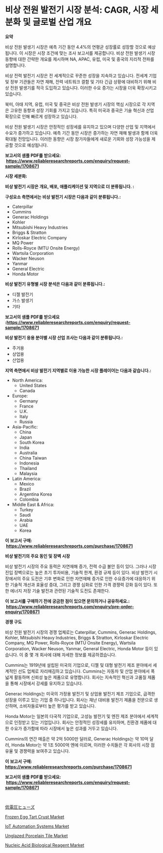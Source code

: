 <p><h1>비상 전원 발전기 시장 분석: CAGR, 시장 세분화 및 글로벌 산업 개요</h1></p><p><strong>요약</strong></p>
<p><p>비상 전원 발생기 시장은 예측 기간 동안 4.4%의 연평균 성장률로 성장할 것으로 예상됩니다. 이 시장은 시장 조건에 맞는 조사 보고서를 제공합니다. 비상 전원 발생기 시장 동향에 대한 간략한 개요를 제시하며 NA, APAC, 유럽, 미국 및 중국의 지리적 전파를 설명합니다.</p><p>비상 전력 발전기 시장은 전 세계적으로 꾸준한 성장을 지속하고 있습니다. 전세계 기업 및 정부 기관들은 자연 재해, 전력 네트워크 결함 및 기타 긴급 상황에 대비하기 위해 비상 전원 발생기를 적극 도입하고 있습니다. 이러한 수요 증가는 시장을 더욱 확장시키고 있습니다.</p><p>북미, 아태 지역, 유럽, 미국 및 중국은 비상 전원 발생기 시장의 핵심 시장으로 각 지역은 고유한 동향과 성장 기회를 가지고 있습니다. 특히 미국과 중국은 기술 혁신과 산업 확장으로 인해 빠르게 성장하고 있습니다.</p><p>비상 전원 발생기 시장은 안정적인 성장세를 유지하고 있으며 다양한 산업 및 지역에서 수요가 증가하고 있습니다. 예측 기간 동안 시장은 증가하는 자연 재해 발생과 함께 더욱 확대될 전망입니다. 이러한 동향은 시장 참가자들에게 새로운 기회와 성장 가능성을 제공할 것으로 예상됩니다.</p></p>
<p><strong>보고서의 샘플 PDF를 받으세요: &nbsp;<a href="https://www.reliableresearchreports.com/enquiry/request-sample/1708671">https://www.reliableresearchreports.com/enquiry/request-sample/1708671</a></strong></p>
<p><strong>시장 세분화:</strong></p>
<p><strong> 비상 발전기 시장은 개요, 배포, 애플리케이션 및 지역으로 더 분류됩니다. :</strong></p>
<p><strong>구성요소 측면에서는 비상 발전기 시장은 다음과 같이 분류됩니다.:</strong></p>
<p><ul><li>Caterpillar</li><li>Cummins</li><li>Generac Holdings</li><li>Kohler</li><li>Mitsubishi Heavy Industries</li><li>Briggs & Stratton</li><li>Kirloskar Electric Company</li><li>MQ Power</li><li>Rolls-Royce (MTU Onsite Energy)</li><li>Wartsila Corporation</li><li>Wacker Neuson</li><li>Yanmar</li><li>General Electric</li><li>Honda Motor</li></ul></p>
<p><strong> 비상 발전기 유형별 시장 분석은 다음과 같이 분류됩니다.:</strong></p>
<p><ul><li>디젤 발전기</li><li>가스 발생기</li><li>기타</li></ul></p>
<p><strong>보고서의 샘플 PDF를 받으세요 :<a href="https://www.reliableresearchreports.com/enquiry/request-sample/1708671">https://www.reliableresearchreports.com/enquiry/request-sample/1708671</a></strong></p>
<p><strong> 비상 발전기 응용 분야별 시장 산업 조사는 다음과 같이 분류됩니다.:</strong></p>
<p><ul><li>주거용</li><li>상업용</li><li>산업용</li></ul></p>
<p><strong>지역 측면에서 비상 발전기 지역별로 이용 가능한 시장 플레이어는 다음과 같습니다.:</strong></p>
<p><ul>
    <li>
        North America:
        <ul>
            <li>United States</li>
            <li>Canada</li>
        </ul>
    </li>
    <li>
        Europe:
        <ul>
            <li>Germany</li>
            <li>France</li>
            <li>U.K.</li>
            <li>Italy</li>
            <li>Russia</li>
        </ul>
    </li>
    <li>
        Asia-Pacific:
        <ul>
            <li>China</li>
            <li>Japan</li>
            <li>South Korea</li>
            <li>India</li>
            <li>Australia</li>
            <li>China Taiwan</li>
            <li>Indonesia</li>
            <li>Thailand</li>
            <li>Malaysia</li>
        </ul>
    </li>
    <li>
        Latin America:
        <ul>
            <li>Mexico</li>
            <li>Brazil</li>
            <li>Argentina Korea</li>
            <li>Colombia</li>
        </ul>
    </li>
    <li>
        Middle East & Africa:
        <ul>
            <li>Turkey</li>
            <li>Saudi</li>
            <li>Arabia</li>
            <li>UAE</li>
            <li>Korea</li>
        </ul>
    </li>
    </ul></p>
<p><strong>이 보고서 구매: &nbsp;<a href="https://www.reliableresearchreports.com/purchase/1708671">https://www.reliableresearchreports.com/purchase/1708671</a></strong></p>
<p><strong>비상 발전기의 주요 동인 및 장벽 시장</strong></p>
<p><p>비상 발전기 시장의 주요 동력은 자연재해 증가, 전력 수급 불안 등이 있다. 그러나 시장 진입 장벽으로는 높은 초기 투자비용, 기술적 한계, 환경 규제 등이 있다. 비상 발전기 시장에서의 주요 도전은 기후 변화로 인한 자연재해 증가로 인한 수요증가에 대응하기 위한 기술적 개선과 효율성 증대, 그리고 경쟁 심화로 인한 가격 경쟁력 강화 등이 있다. 또한 에너지 저장 기술 발전과 관련된 기술적 도전도 존재한다.</p></p>
<p><strong>이 보고서를 구매하기 전에 궁금한 점이 있으면 문의하거나 공유하세요.: &nbsp;<a href="https://www.reliableresearchreports.com/enquiry/pre-order-enquiry/1708671">https://www.reliableresearchreports.com/enquiry/pre-order-enquiry/1708671</a></strong></p>
<p><strong>경쟁 구도</strong></p>
<p><p>비상 전원 발전기 시장의 경쟁 업체로는 Caterpillar, Cummins, Generac Holdings, Kohler, Mitsubishi Heavy Industries, Briggs & Stratton, Kirloskar Electric Company, MQ Power, Rolls-Royce (MTU Onsite Energy), Wartsila Corporation, Wacker Neuson, Yanmar, General Electric, Honda Motor 등이 있습니다. 이 중 몇 개 회사에 대해 자세한 정보를 제공하겠습니다.</p><p>Cummins는 1919년에 설립된 미국의 기업으로, 디젤 및 대형 발전기 제조 분야에서 세계적인 선도 업체로 자리매김하고 있습니다. Cummins는 자동차 및 산업 분야에서 폭넓게 활동하며 신뢰성 높은 제품으로 유명합니다. 회사는 지속적인 혁신과 고품질 제품을 통해 시장에서 강세를 유지하고 있습니다.</p><p>Generac Holdings는 미국의 가정용 발전기 및 상업용 발전기 제조 기업으로, 급격한 성장을 이루고 있는 기업 중 하나입니다. 회사는 재난 대비용 발전기 제품을 전문으로 생산하며, 소비자들로부터 높은 평가를 받고 있습니다.</p><p>Honda Motor는 일본의 다국적 기업으로, 고성능 발전기 및 엔진 제조 분야에서 세계적으로 인정받고 있는 기업입니다. 회사는 안정적인 성장세를 유지하며, 친환경 제품에 대한 수요가 증가함에 따라 시장에서 높은 성과를 거두고 있습니다.</p><p>Cummins의 연간 매출은 약 2억 5000만 달러로, Generac Holdings는 약 10억 달러, Honda Motor는 약 1조 5000억 엔에 이르며, 이러한 수치들은 각 회사의 시장 점유율 및 경쟁력을 보여주고 있습니다.</p></p>
<p><strong>이 보고서 구매: &nbsp; <a href="https://www.reliableresearchreports.com/purchase/1708671">https://www.reliableresearchreports.com/purchase/1708671</a></strong></p>
<p><strong>보고서의 샘플 PDF를 받으세요: &nbsp;<a href="https://www.reliableresearchreports.com/enquiry/request-sample/1708671">https://www.reliableresearchreports.com/enquiry/request-sample/1708671</a></strong><strong></strong></p>
<p>&nbsp;</p>
<p><p><a href="https://github.com/ihabdkwlxs948/Market-Research-Report-List-1/blob/main/3607967186229.md">低電圧ヒューズ</a></p><p><a href="https://github.com/mabutironaldo/Market-Research-Report-List-3/blob/main/frozen-egg-tart-crust-market.md">Frozen Egg Tart Crust Market</a></p><p><a href="https://frill-swim-3cd.notion.site/IoT-Automation-Systems-Market-Size-Global-Industry-Overview-Market-Segmentation-and-Forecast-2024-e75be5f6962c41bb87ab6d65f0c500d7">IoT Automation Systems Market</a></p><p><a href="https://view.publitas.com/reportprime-1/unglazed-porcelain-tile-market-size-growth-outlook-from-2024-to-2031-projecting-at-markets-trends-analysis-by-application-regional-outlook-and-revenue/">Unglazed Porcelain Tile Market</a></p><p><a href="https://issuu.com/reportprime-2/docs/nucleic-acid-biological-reagent-market-size-2030.p">Nucleic Acid Biological Reagent Market</a></p></p>